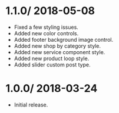 # 1.1.0/ 2018-05-08
  * Fixed a few styling issues.
  * Added new color controls.
  * Added footer background image control.
  * Added new shop by category style.
  * Added new service component style.
  * Added new product loop style.
  * Added slider custom post type.

# 1.0.0/ 2018-03-24
  * Initial release.
